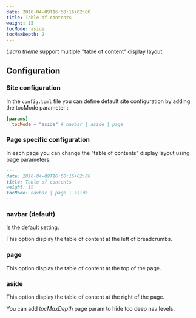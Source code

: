 ```yaml
---
date: 2016-04-09T16:50:16+02:00
title: Table of contents
weight: 15
tocMode: aside
tocMaxDepth: 2
---
```


*Learn theme* support multiple "table of content" display layout.

## Configuration 

### Site configuration

In the `config.toml` file you can define default site configuration by adding the tocMode parameter :

```toml
[params]
  tocMode = "aside" # navbar | aside | page
```

### Page specific configuration

In each page you can change the "table of contents" display layout using page parameters.

```markdown
---
date: 2016-04-09T16:50:16+02:00
title: Table of contents
weight: 15
tocMode: navbar | page | aside
---
```

### navbar (default)

Is the default setting. 

This option display the table of content at the left of breadcrumbs. 

### page

This option display the table of content at the top of the page. 

### aside

This option display the table of content at the right of the page. 

You can add *tocMaxDepth* page param to hide too deep nav levels. 
